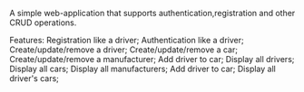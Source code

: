 A simple web-application that supports authentication,registration and other CRUD operations.


Features:
Registration like a driver;
Authentication like a driver;
Create/update/remove a driver;
Create/update/remove a car;
Create/update/remove a manufacturer;
Add driver to car;
Display all drivers;
Display all cars;
Display all manufacturers;
Add driver to car;
Display all driver's cars;
